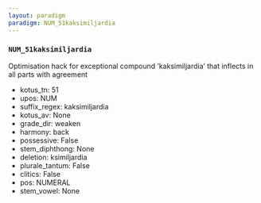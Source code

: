```yaml
---
layout: paradigm
paradigm: NUM_51kaksimiljardia
---
```

### ` NUM_51kaksimiljardia `

Optimisation hack for exceptional compound ’kaksimiljardia’ that inflects in all parts with agreement
* kotus_tn: 51
* upos: NUM
* suffix_regex: kaksimiljardia
* kotus_av: None
* grade_dir: weaken
* harmony: back
* possessive: False
* stem_diphthong: None
* deletion: ksimiljardia
* plurale_tantum: False
* clitics: False
* pos: NUMERAL
* stem_vowel: None

